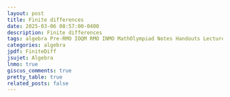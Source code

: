 ```yaml
---
layout: post
title: Finite differences
date: 2025-03-06 08:57:00-0400
description: Finite differences
tags: algebra Pre-RMO IOQM RMO INMO MathOlympiad Notes Handouts LectureNotes
categories: algebra
jpdf: FiniteDiff
jsujet: Algebra
lnmo: true
giscus_comments: true
pretty_table: true
related_posts: false
---
```

